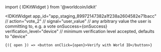 
import { IDKitWidget } from '@worldcoin/idkit'

<IDKitWidget
	app_id="app_staging_89972147382a1f238a2604582e71bacc" // 
	action="vote_2" //
	signal="user_value" // any arbitrary value the user is committing to, e.g. a vote
	onSuccess={onSuccess}
	verification_level="device" // minimum verification level accepted, defaults to "device"
>
	{({ open }) => <button onClick={open}>Verify with World ID</button>}
</IDKitWidget>
